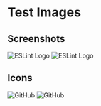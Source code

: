 # Test Images

## Screenshots

![ESLint Logo](https://eslint.org/img/logo.svg)
![ESLint Logo](https://eslint.org/img/logo.svg)

## Icons

![GitHub](https://github.com/favicon.ico)
![GitHub](https://github.com/favicon.ico)

